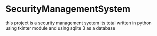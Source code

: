 # SecurityManagementSystem
this project is a security management syetem 
Its total written in python using tkinter module and using sqlite 3 as a database
